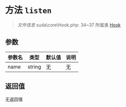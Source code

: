 # 方法 `listen`

> *文件信息* suda\core\Hook.php: 34~37
> 所属类 [Hook](../Hook.md)




## 参数


| 参数名 | 类型 | 默认值 | 说明 |
|--------|-----|-------|-------|
| name |  string | 无 | 无 |



## 返回值

无返回值
